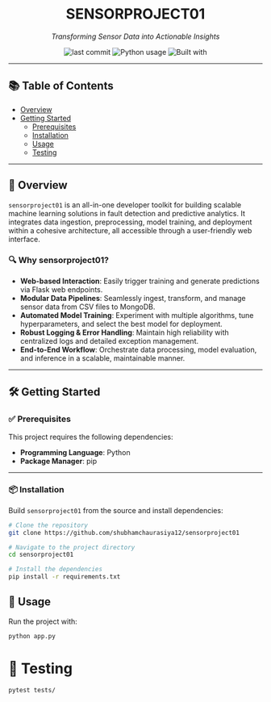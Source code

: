 <h1 align="center">SENSORPROJECT01</h1>

<p align="center"><em>Transforming Sensor Data into Actionable Insights</em></p>

<p align="center">
  <img src="https://img.shields.io/badge/last%20commit-today-brightgreen" alt="last commit"/>
  <img src="https://img.shields.io/badge/python-89.5%25-blue" alt="Python usage"/>
  <img src="https://img.shields.io/badge/built%20with-Flask%2C%20Markdown%2C%20Python%2C%20YAML-blue" alt="Built with"/>
</p>


---

## 📚 Table of Contents

- [Overview](#overview)
- [Getting Started](#getting-started)
  - [Prerequisites](#prerequisites)
  - [Installation](#installation)
  - [Usage](#usage)
  - [Testing](#testing)

---

## 🚀 Overview

`sensorproject01` is an all-in-one developer toolkit for building scalable machine learning solutions in fault detection and predictive analytics. It integrates data ingestion, preprocessing, model training, and deployment within a cohesive architecture, all accessible through a user-friendly web interface.

### 🔍 Why sensorproject01?

- **Web-based Interaction**: Easily trigger training and generate predictions via Flask web endpoints.  
- **Modular Data Pipelines**: Seamlessly ingest, transform, and manage sensor data from CSV files to MongoDB.  
- **Automated Model Training**: Experiment with multiple algorithms, tune hyperparameters, and select the best model for deployment.  
- **Robust Logging & Error Handling**: Maintain high reliability with centralized logs and detailed exception management.  
- **End-to-End Workflow**: Orchestrate data processing, model evaluation, and inference in a scalable, maintainable manner.

---

## 🛠️ Getting Started

### ✅ Prerequisites

This project requires the following dependencies:

- **Programming Language**: Python  
- **Package Manager**: pip  

---

### 📦 Installation

Build `sensorproject01` from the source and install dependencies:

```bash
# Clone the repository
git clone https://github.com/shubhamchaurasiya12/sensorproject01

# Navigate to the project directory
cd sensorproject01

# Install the dependencies
pip install -r requirements.txt

```
## 🚀 Usage

Run the project with:

```bash
python app.py
```

# 🧪 Testing
```bash
pytest tests/


